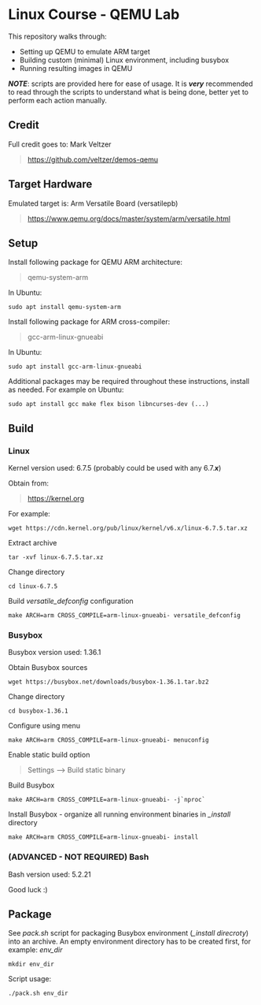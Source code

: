 # Linux Course - QEMU Lab

This repository walks through:
* Setting up QEMU to emulate ARM target
* Building custom (minimal) Linux environment, including busybox
* Running resulting images in QEMU

***NOTE***: scripts are provided here for ease of usage. It is ***very*** recommended to read through the scripts to understand what is being done, better yet to perform each action manually.


## Credit

Full credit goes to:
Mark Veltzer
> https://github.com/veltzer/demos-qemu


## Target Hardware

Emulated target is: Arm Versatile Board (versatilepb)
> https://www.qemu.org/docs/master/system/arm/versatile.html


## Setup

Install following package for QEMU ARM architecture:
> qemu-system-arm

In Ubuntu:
```
sudo apt install qemu-system-arm
```

Install following package for ARM cross-compiler:
> gcc-arm-linux-gnueabi

In Ubuntu:
```
sudo apt install gcc-arm-linux-gnueabi
```

Additional packages may be required throughout these instructions, install as needed.
For example on Ubuntu:
```
sudo apt install gcc make flex bison libncurses-dev (...)
```


## Build

### Linux

Kernel version used: 6.7.5 (probably could be used with any 6.7.***x***)

Obtain from:
> https://kernel.org

For example:
```
wget https://cdn.kernel.org/pub/linux/kernel/v6.x/linux-6.7.5.tar.xz
```
Extract archive
```
tar -xvf linux-6.7.5.tar.xz
```
Change directory
```
cd linux-6.7.5
```
Build *versatile_defconfig* configuration
```
make ARCH=arm CROSS_COMPILE=arm-linux-gnueabi- versatile_defconfig
```

### Busybox

Busybox version used: 1.36.1

Obtain Busybox sources
```
wget https://busybox.net/downloads/busybox-1.36.1.tar.bz2
```
Change directory
```
cd busybox-1.36.1
```
Configure using menu
```
make ARCH=arm CROSS_COMPILE=arm-linux-gnueabi- menuconfig
```
Enable static build option
> Settings --> Build static binary

Build Busybox
```
make ARCH=arm CROSS_COMPILE=arm-linux-gnueabi- -j`nproc`
```
Install Busybox - organize all running environment binaries in *_install* directory
```
make ARCH=arm CROSS_COMPILE=arm-linux-gnueabi- install
```


### (ADVANCED - NOT REQUIRED) Bash

Bash version used: 5.2.21

Good luck :)


## Package

See *pack.sh* script for packaging Busybox environment (*_install direcroty*) into an archive.
An empty environment directory has to be created first, for example: *env_dir*
```
mkdir env_dir
```
Script usage:
```
./pack.sh env_dir
```



